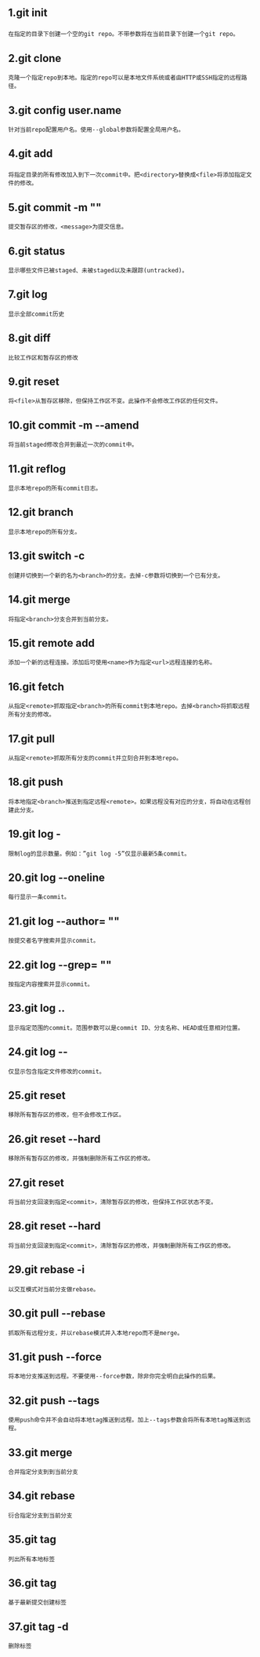 ## 1.git init <dir>
	在指定的目录下创建一个空的git repo。不带参数将在当前目录下创建一个git repo。
## 2.git clone <repo>  
    克隆一个指定repo到本地。指定的repo可以是本地⽂件系统或者由HTTP或SSH指定的远程路径。     
## 3.git config user.name <name>  
	针对当前repo配置⽤户名。使⽤--global参数将配置全局⽤户名。    
## 4.git add <dir> 
	将指定⽬录的所有修改加⼊到下⼀次commit中。把<directory>替换成<file>将添加指定⽂件的修改。    
## 5.git commit -m "<message>"
	提交暂存区的修改，<message>为提交信息。           
## 6.git status
	显示哪些⽂件已被staged、未被staged以及未跟踪(untracked)。
## 7.git log  
	显示全部commit历史  
## 8.git diff    
	⽐较⼯作区和暂存区的修改    
## 9.git reset <file>    
	将<file>从暂存区移除，但保持⼯作区不变。此操作不会修改⼯作区的任何⽂件。  
## 10.git commit -m <message> --amend  
	将当前staged修改合并到最近⼀次的commit中。
## 11.git reflog
	显示本地repo的所有commit⽇志。  
## 12.git branch  
	显示本地repo的所有分⽀。  
## 13.git switch -c <branch>  
	创建并切换到⼀个新的名为<branch>的分⽀。去掉-c参数将切换到⼀个已有分⽀。  
## 14.git merge <branch>   
	将指定<branch>分⽀合并到当前分⽀。  
## 15.git remote add <name> <url>  
	添加⼀个新的远程连接。添加后可使⽤<name>作为指定<url>远程连接的名称。  
## 16.git fetch <remote> <branch>  
	从指定<remote>抓取指定<branch>的所有commit到本地repo。去掉<branch>将抓取远程所有分⽀的修改。  
## 17.git pull <remote>  
	从指定<remote>抓取所有分⽀的commit并⽴刻合并到本地repo。  
## 18.git push <remote> <branch>  
	将本地指定<branch>推送到指定远程<remote>。如果远程没有对应的分⽀，将⾃动在远程创建此分⽀。  
## 19.git log -<limit>  
	限制log的显示数量。例如：”git log -5”仅显示最新5条commit。  
## 20.git log --oneline  
	每⾏显示⼀条commit。  
## 21.git log --author= "<pattern>"   
	按提交者名字搜索并显示commit。  
## 22.git log --grep= "<pattern>"  
	按指定内容搜索并显示commit。  
## 23.git log <since>..<until>  
	显示指定范围的commit。范围参数可以是commit ID、分⽀名称、HEAD或任意相对位置。  
## 24.git log -- <file>  
	仅显示包含指定⽂件修改的commit。  
## 25.git reset  
	移除所有暂存区的修改，但不会修改⼯作区。  
## 26.git reset --hard  
	移除所有暂存区的修改，并强制删除所有⼯作区的修改。  
## 27.git reset <commit>  
	将当前分⽀回滚到指定<commit>，清除暂存区的修改，但保持⼯作区状态不变。  
## 28.git reset --hard <commit>  
	将当前分⽀回滚到指定<commit>，清除暂存区的修改，并强制删除所有⼯作区的修改。  
## 29.git rebase -i <base>  
	以交互模式对当前分⽀做rebase。  
## 30.git pull --rebase <remote>  
	抓取所有远程分⽀，并以rebase模式并⼊本地repo⽽不是merge。  
## 31.git push <remote> --force  
	将本地分⽀推送到远程。不要使⽤--force参数，除⾮你完全明⽩此操作的后果。  
## 32.git push <remote> --tags  
	使⽤push命令并不会⾃动将本地tag推送到远程。加上--tags参数会将所有本地tag推送到远程。  
## 33.git merge <branch>   
    合并指定分支到到当前分支
## 34.git rebase <branch>   
    衍合指定分支到当前分支
## 35.git tag
	列出所有本地标签
## 36.git tag <tagname>
	基于最新提交创建标签
## 37.git tag -d <tagname>
	删除标签
